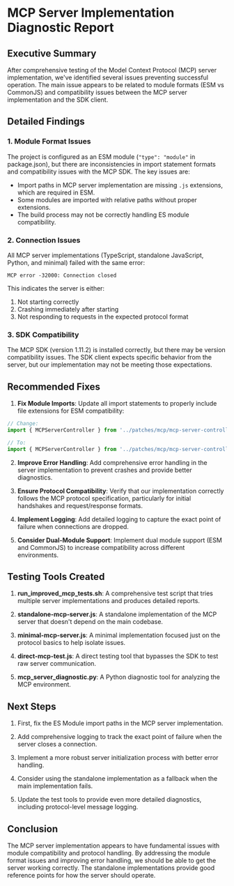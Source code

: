 # MCP Server Implementation Diagnostic Report

## Executive Summary

After comprehensive testing of the Model Context Protocol (MCP) server implementation, we've identified several issues preventing successful operation. The main issue appears to be related to module formats (ESM vs CommonJS) and compatibility issues between the MCP server implementation and the SDK client.

## Detailed Findings

### 1. Module Format Issues

The project is configured as an ESM module (`"type": "module"` in package.json), but there are inconsistencies in import statement formats and compatibility issues with the MCP SDK. The key issues are:

- Import paths in MCP server implementation are missing `.js` extensions, which are required in ESM.
- Some modules are imported with relative paths without proper extensions.
- The build process may not be correctly handling ES module compatibility.

### 2. Connection Issues

All MCP server implementations (TypeScript, standalone JavaScript, Python, and minimal) failed with the same error:

```
MCP error -32000: Connection closed
```

This indicates the server is either:
1. Not starting correctly
2. Crashing immediately after starting
3. Not responding to requests in the expected protocol format

### 3. SDK Compatibility

The MCP SDK (version 1.11.2) is installed correctly, but there may be version compatibility issues. The SDK client expects specific behavior from the server, but our implementation may not be meeting those expectations.

## Recommended Fixes

1. **Fix Module Imports**: Update all import statements to properly include file extensions for ESM compatibility:

```javascript
// Change:
import { MCPServerController } from '../patches/mcp/mcp-server-controller';

// To:
import { MCPServerController } from '../patches/mcp/mcp-server-controller.js';
```

2. **Improve Error Handling**: Add comprehensive error handling in the server implementation to prevent crashes and provide better diagnostics.

3. **Ensure Protocol Compatibility**: Verify that our implementation correctly follows the MCP protocol specification, particularly for initial handshakes and request/response formats.

4. **Implement Logging**: Add detailed logging to capture the exact point of failure when connections are dropped.

5. **Consider Dual-Module Support**: Implement dual module support (ESM and CommonJS) to increase compatibility across different environments.

## Testing Tools Created

1. **run_improved_mcp_tests.sh**: A comprehensive test script that tries multiple server implementations and produces detailed reports.

2. **standalone-mcp-server.js**: A standalone implementation of the MCP server that doesn't depend on the main codebase.

3. **minimal-mcp-server.js**: A minimal implementation focused just on the protocol basics to help isolate issues.

4. **direct-mcp-test.js**: A direct testing tool that bypasses the SDK to test raw server communication.

5. **mcp_server_diagnostic.py**: A Python diagnostic tool for analyzing the MCP environment.

## Next Steps

1. First, fix the ES Module import paths in the MCP server implementation.

2. Add comprehensive logging to track the exact point of failure when the server closes a connection.

3. Implement a more robust server initialization process with better error handling.

4. Consider using the standalone implementation as a fallback when the main implementation fails.

5. Update the test tools to provide even more detailed diagnostics, including protocol-level message logging.

## Conclusion

The MCP server implementation appears to have fundamental issues with module compatibility and protocol handling. By addressing the module format issues and improving error handling, we should be able to get the server working correctly. The standalone implementations provide good reference points for how the server should operate.
